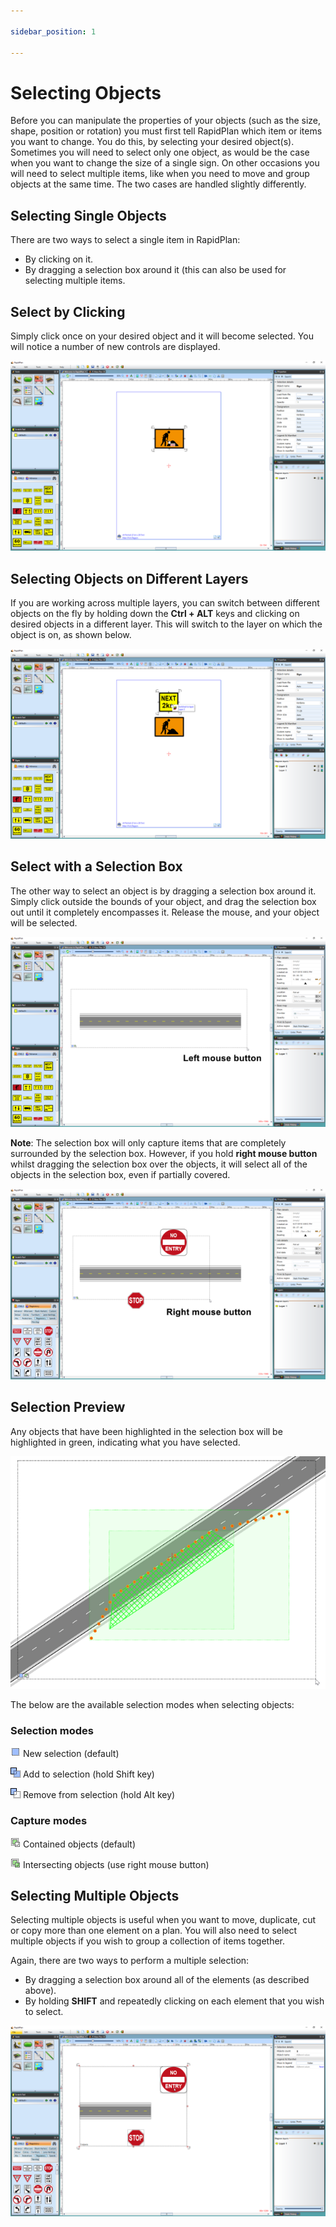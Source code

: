 ```yaml
---

sidebar_position: 1

---
```

# Selecting Objects

Before you can manipulate the properties of your objects (such as the size, shape, position or rotation) you must first tell RapidPlan which item or items you want to change. You do this, by selecting your desired object(s). Sometimes you will need to select only one object,
as would be the case when you want to change the size of a single sign. On other occasions you will need to select multiple items, like when you need to move and group objects at the same time. The two cases are handled slightly differently.

## Selecting Single Objects

There are two ways to select a single item in RapidPlan:

- By clicking on it.
- By dragging a selection box around it (this can also be used for selecting multiple items.

## Select by Clicking

Simply click once on your desired object and it will become selected. You will notice a number of new controls are displayed.

![Selected_sign](./assets/Selected_sign.png)

## Selecting Objects on Different Layers

If you are working across multiple layers, you can switch between different objects on the fly by holding down the **Ctrl + ALT** keys and clicking on desired objects in a different layer. This will switch to the layer on which the object is on, as shown below.

![Selecting_objects_on_other_layers](./assets/Selecting_objects_on_other_layers.png)

## Select with a Selection Box

The other way to select an object is by dragging a selection box around it. Simply click outside the bounds of your object, and drag the selection box out until it completely encompasses it. Release the mouse, and your object will be selected.

![Dragging_Selection_Box_around_object_with_left_mouse_button](./assets/Dragging_Selection_Box_around_object_with_left_mouse_button.png)

**Note**: The selection box will only capture items that are completely surrounded by the selection box. However, if you hold **right mouse button** whilst dragging the selection box over the objects, it will select all of the objects in the selection box, even if partially covered.

![Dragging_Selection_box_with_right_mouse_button](./assets/Dragging_Selection_box_with_right_mouse_button.png)

## Selection Preview

Any objects that have been highlighted in the selection box will be highlighted in green, indicating what you have selected.

![Selection_Preview_Box](./assets/Selection_Preview_Box.png)

The below are the available selection modes when selecting objects:

### Selection modes

![Selection1](./assets/Selection1.png) New selection (default)

![Selection2](./assets/Selection2.png) Add to selection (hold Shift key)

![Selection3](./assets/Selection3.png) Remove from selection (hold Alt key)

### Capture modes

![Capture1](./assets/Capture1.png) Contained objects (default)

![Capture2](./assets/Capture2.png) Intersecting objects (use right mouse button)

## Selecting Multiple Objects

Selecting multiple objects is useful when you want to move, duplicate, cut or copy more than one element on a plan. You will also need to select multiple objects if you wish to group a collection of items together.

Again, there are two ways to perform a multiple selection:

- By dragging a selection box around all of the elements (as described above).
- By holding **SHIFT** and repeatedly clicking on each element that you wish to select.

![Multiple_objects_selected_with_SHIFT_key](./assets/Multiple_objects_selected_with_SHIFT_key.png)
